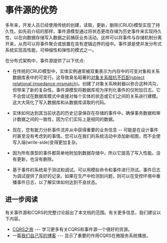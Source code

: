 # 事件源的优势

多年来，开发人员已经使用传统的创建，读取，更新，删除(CRUD)模型实现了持久性。如先前介绍的那样，事件源模型通过将状态更改存储为历史事件来实现持久性，以在向数据存储写入数据之前捕获业务活动。这样可以将事件与存储机制分离开来，从而可以将事件聚合或放置在具有逻辑边界的组中。事件源是使并发分布式系统实现高性能，可伸缩性和弹性的模式之一。

在分布式架构中，事件源提供了以下优点:

* 在传统的CRUD模型中，实体实例通常被双重表示为内存中的可变对象和关系数据库表中的可变行。这导致臭名昭著的[对象关系阻抗不匹配(object relational impedance mismatch)](https://en.wikipedia.org/wiki/Object-relational_impedance_mismatch)。创建了对象关系映射器以弥合这种鸿沟，但带来了新的复杂性。事件源模型将数据库视为序列化事件的仅附加日志。它不会尝试在数据库模式中直接对每个实体的状态或它们之间的关系进行建模。这大大简化了写入数据库和从数据库读取的代码。

* 实体如何达到其当前状态的历史记录保存在存储的事件中。确保事务数据和审计数据之间的一致性，因为它们实际上是相同的数据。

* 现在，您有能力分析事件流并从中获得重要的业务信息 -- 可能是在设计事件时甚至没有考虑到的事情。您可以在我们的系统活动中添加新视图，而不会使写入端(write-side)变得更加复杂。

* 因为所有类型的事件都简单地附加到数据存储中，所以它提高了写入性能。没有更新，也没有删除。

* 基于事件的系统易于测试和调试。可以用模拟命令和事件进行测试。事件日志为调试提供了良好的记录。如果在生产中检测到问题，则可以在受控环境中重播事件日志，以了解实体如何达到不良状态。

## 进一步阅读

有关事件源和CQRS的完整讨论超出了本文档的范围。有关更多信息，我们建议以下内容。

* [CQRS之旅](https://msdn.microsoft.com/en-us/library/jj554200.aspx) --- 学习更多有关CQRS和事件源一个很好的资源。
* 一篇[我们自己写的博客](https://jazzy.id.au/2016/10/08/cqrs-increases-consistency.html) --- 显示了重要的作用CQRS在微服务系统播放。
